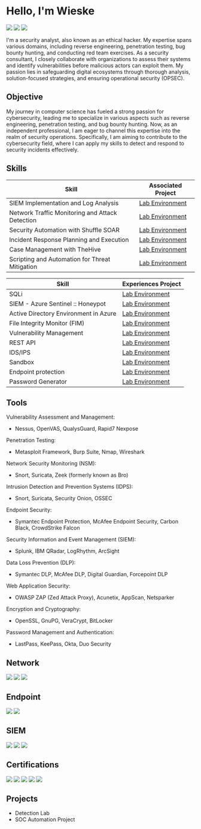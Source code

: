 # Hello, I'm Wieske
<a href="https://wieske-cv.nl/" target="_blank"><img src="https://img.shields.io/badge/Wieske--CV-yellow?style=social&label=URL%3A" /></a>
<a href="https://www.linkedin.com/in/wieske-r-5a528066" target="_blank"><img src="https://img.shields.io/badge/-LinkedIn-0072b1?&style=for-the-badge&logo=linkedin&logoColor=white" /></a>
<a href="https://twitter.com/hacker0Zero" target="_blank"><img src="https://img.shields.io/badge/%E2%84%8D%E2%82%B3%E2%84%82%E2%82%AD%E2%84%B0%E2%84%BE%E2%8D%AC-black?style=for-the-badge&logo=x" /></a>

I'm a security analyst, also known as an ethical hacker. My expertise spans various domains, including reverse engineering, penetration testing, bug bounty hunting, and conducting red team exercises. As a security consultant, I closely collaborate with organizations to assess their systems and identify vulnerabilities before malicious actors can exploit them. My passion lies in safeguarding digital ecosystems through thorough analysis, solution-focused strategies, and ensuring operational security (OPSEC).

## Objective

My journey in computer science has fueled a strong passion for cybersecurity, leading me to specialize in various aspects such as reverse engineering, penetration testing, and bug bounty hunting. Now, as an independent professional, I am eager to channel this expertise into the realm of security operations. Specifically, I am aiming to contribute to the cybersecurity field, where I can apply my skills to detect and respond to security incidents effectively.

## Skills

| Skill                                         | Associated Project         |
|-----------------------------------------------|----------------------------|
| SIEM Implementation and Log Analysis          | <a href="https://wieske-cv.nl/SQLi/views/index.html">Lab Environment</a>|
| Network Traffic Monitoring and Attack Detection | <a href="https://wieske-cv.nl/SQLi/views/index.html">Lab Environment</a>|
| Security Automation with Shuffle SOAR         | <a href="https://wieske-cv.nl/SQLi/views/index.html">Lab Environment</a>|
| Incident Response Planning and Execution      | <a href="https://wieske-cv.nl/SQLi/views/index.html">Lab Environment</a>|
| Case Management with TheHive                  | <a href="https://wieske-cv.nl/SQLi/views/index.html">Lab Environment</a>|
| Scripting and Automation for Threat Mitigation | <a href="https://wieske-cv.nl/SQLi/views/index.html">Lab Environment</a>|

| Skill                                         | Experiences Project         |
|-----------------------------------------------|----------------------------|
| SQLi                                    | <a href="https://wieske-cv.nl/SQLi/views/index.html">Lab Environment</a>|
| SIEM - Azure Sentinel :: Honeypot        | <a href="https://wieske-cv.nl/SQLi/views/index.html">Lab Environment</a>|
| Active Directory Environment in Azure    | <a href="https://wieske-cv.nl/SQLi/views/index.html">Lab Environment</a>|
| File Integrity Monitor (FIM)            | <a href="https://wieske-cv.nl/SQLi/views/index.html">Lab Environment</a>|
| Vulnerability Management                | <a href="https://wieske-cv.nl/SQLi/views/index.html">Lab Environment</a>|
| REST API                                | <a href="https://wieske-cv.nl/SQLi/views/index.html">Lab Environment</a>|
| IDS/IPS                                   | <a href="https://wieske-cv.nl/SQLi/views/index.html">Lab Environment</a>|
| Sandbox                                | <a href="https://wieske-cv.nl/SQLi/views/index.html">Lab Environment</a>|
| Endpoint protection                    | <a href="https://wieske-cv.nl/SQLi/views/index.html">Lab Environment</a>|
| Password Generator                    | <a href="https://wieske-cv.nl/password-generator-master/docs/index.html">Lab Environment</a>|

## Tools
Vulnerability Assessment and Management:
- Nessus, OpenVAS, QualysGuard, Rapid7 Nexpose

Penetration Testing:
- Metasploit Framework, Burp Suite, Nmap, Wireshark

Network Security Monitoring (NSM):
- Snort, Suricata, Zeek (formerly known as Bro)

Intrusion Detection and Prevention Systems (IDPS):
- Snort, Suricata, Security Onion, OSSEC

Endpoint Security:
- Symantec Endpoint Protection, McAfee Endpoint Security, Carbon Black, CrowdStrike Falcon

Security Information and Event Management (SIEM):
- Splunk, IBM QRadar, LogRhythm, ArcSight

Data Loss Prevention (DLP):
- Symantec DLP, McAfee DLP, Digital Guardian, Forcepoint DLP

Web Application Security:
- OWASP ZAP (Zed Attack Proxy), Acunetix, AppScan, Netsparker

Encryption and Cryptography:
- OpenSSL, GnuPG, VeraCrypt, BitLocker

Password Management and Authentication:
- LastPass, KeePass, Okta, Duo Security

## Network
<div>
    <img src="https://img.shields.io/badge/-Wireshark-1679A7?&style=for-the-badge&logo=Wireshark&logoColor=white" />
    <img src="https://img.shields.io/badge/-Suricata-EF3B2D?&style=for-the-badge&logo=Suricata&logoColor=white" />
    <img src="https://img.shields.io/badge/-Zeek-777BB4?&style=for-the-badge&logo=Zeek&logoColor=white" />
</div>

## Endpoint
<div>
    <img src="https://img.shields.io/badge/-Microsoft_Defender_for_Endpoint-00A4EF?&style=for-the-badge&logo=Microsoft&logoColor=white" />
    <img src="https://img.shields.io/badge/-Velociraptor-4B275F?&style=for-the-badge&logo=Velociraptor&logoColor=white" />
</div>

## SIEM
<div>
    <img src="https://img.shields.io/badge/-Microsoft_Sentinel-0078D4?&style=for-the-badge&logo=Microsoft&logoColor=white" />
    <img src="https://img.shields.io/badge/-Splunk-000000?&style=for-the-badge&logo=Splunk&logoColor=white" />
    <img src="https://img.shields.io/badge/-Elastic-005571?&style=for-the-badge&logo=Elastic&logoColor=white" />
</div>

## Certifications
<div>
<img src="https://img.shields.io/badge/-Security%2B-FF0000?&style=for-the-badge&logo=CompTIA&logoColor=white" />
<img src="https://img.shields.io/badge/-Network%2B-007ACC?&style=for-the-badge&logo=CompTIA&logoColor=white" />
<img src="https://img.shields.io/badge/-A%2B-4D4D4D?&style=for-the-badge&logo=CompTIA&logoColor=white" />
<img src="https://img.shields.io/badge/-CDSA-006400?&style=for-the-badge&logoColor=white" />
<img src="https://img.shields.io/badge/-CCD-000080?&style=for-the-badge&logoColor=white" />
</div>

## Projects
- Detection Lab
- SOC Automation Project
